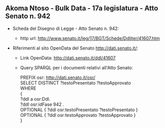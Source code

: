 ## Akoma Ntoso - Bulk Data - 17a legislatura - Atto Senato n. 942 ##

* Scheda del Disegno di Legge - Atto Senato n. 942:
	* http url: http://www.senato.it/leg/17/BGT/Schede/Ddliter/41607.htm

* Riferimenti al sito OpenData del Senato http://dati.senato.it/:
	* Link OpenData: http://dati.senato.it/ddl/41607
	* Query SPARQL per i documenti relativi all'Atto Senato:

        PREFIX osr: <http://dati.senato.it/osr/>  
		SELECT DISTINCT ?testoPresentato ?testoApprovato  
		WHERE  
		{  
		    ?ddl a osr:Ddl.  
		    ?ddl osr:idFase 942 .  
		    OPTIONAL { ?ddl osr:testoPresentato ?testoPresentato }  
		    OPTIONAL { ?ddl osr:testoApprovato ?testoApprovato }  
		}
		